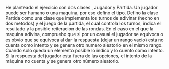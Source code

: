 He planteado el ejercicio con dos clases , Jugador y Partida.
Un jugador puede ser humano o una maquina, por eso defino el tipo.
Defino la clase Partida como una clase que implementa los turnos de adivinar (hecho en dos metodos) y el juego de la partida, el cual controla los turnos, indica el resultado y la posible reiteracion de las rondas.
En el caso en el que la maquina adivina, compruebo que si por un casual el jugador se equivoca o es obvio que se equivoca al dar la respuesta (dejar un rango vacio) esta no cuenta como intento y se genera otro numero aleatorio en el mismo rango. Cuando solo queda un elemento posible lo indico y lo cuento como intento. Si la respuesta del jugador esta fuera de las opciones, el intento de la  máquina no cuenta y se genera otro número aleatorio.
